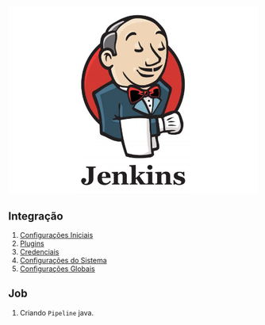 <p align="center">
  <img alt="Jenkins" src="../../data/jenkins-logo.jpg">
</p>

## Integração
1. [Configurações Iniciais](./configuracoes-iniciais.md)
2. [Plugins](./plugins.md)
3. [Credenciais](./credenciais.md)
4. [Configurações do Sistema](./configuracoes-sistema.md)
5. [Configurações Globais](./configuracoes-globais.md)

## Job

1. Criando `Pipeline` java.